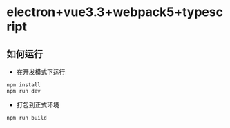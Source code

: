 # electron+vue3.3+webpack5+typescript
## 如何运行

- 在开发模式下运行
```
npm install
npm run dev
```

- 打包到正式环境
```
npm run build
```
